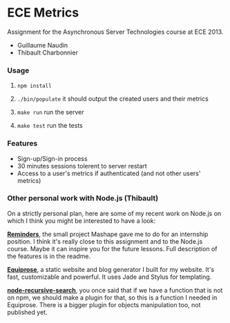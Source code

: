 # ECE Metrics

Assignment for the Asynchronous Server Technologies course at ECE 2013.

- Guillaume Naudin
- Thibault Charbonnier

### Usage

1. `npm install`

2. `./bin/populate` it should output the created users and their metrics

3. `make run` run the server

4. `make test` run the tests

### Features

- Sign-up/Sign-in process
- 30 minutes sessions tolerent to server restart
- Access to a user's metrics if authenticated (and not other users' metrics)

### Other personal work with Node.js (Thibault)

On a strictly personal plan, here are some of my recent work on Node.js on which I think you might be interested to have a look:

**[Reminders](https://github.com/thibaultCha/Reminders)**, the small project Mashape gave me to do for an internship position. I think it's really close to this assignment and to the Node.js course. Maybe it can inspire you for the future lessons. Full description of the features is in the readme.

**[Equiprose](http://www.equiprose.org/)**, a static website and blog generator I built for my website. It's fast, customizable and powerful. It uses Jade and Stylus for templating.

**[node-recursive-search](https://github.com/thibaultCha/node-recursive-search)**, you once said that if we have a function that is not on npm, we should make a plugin for that, so this is a function I needed in Equiprose. There is a bigger plugin for objects manipulation too, not published yet.
